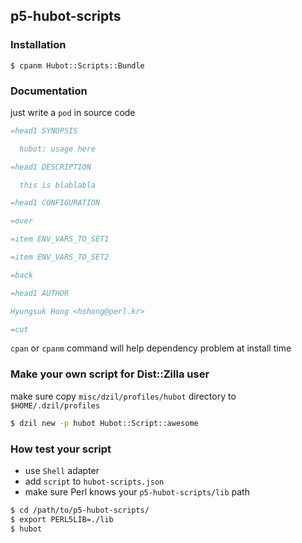 ## p5-hubot-scripts ##

### Installation ###

    $ cpanm Hubot::Scripts::Bundle

### Documentation ###

just write a `pod` in source code

```perl
=head1 SYNOPSIS

  hubot: usage here

=head1 DESCRIPTION

  this is blablabla

=head1 CONFIGURATION

=over

=item ENV_VARS_TO_SET1

=item ENV_VARS_TO_SET2

=back

=head1 AUTHOR

Hyungsuk Hong <hshong@perl.kr>

=cut
```

`cpan` or `cpanm` command will help dependency problem at install time

### Make your own script for Dist::Zilla user ###

make sure copy `misc/dzil/profiles/hubot` directory to `$HOME/.dzil/profiles`

```bash
$ dzil new -p hubot Hubot::Script::awesome
```

### How test your script ###

- use `Shell` adapter
- add `script` to `hubot-scripts.json`
- make sure Perl knows your `p5-hubot-scripts/lib` path

```bash
$ cd /path/to/p5-hubot-scripts/
$ export PERL5LIB=./lib
$ hubot
```

